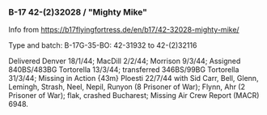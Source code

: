 ### B-17 42-(2)32028 / "Mighty Mike"

Info from <https://b17flyingfortress.de/en/b17/42-32028-mighty-mike/>

Type and batch: B-17G-35-BO: 42-31932 to 42-(2)32116

Delivered Denver 18/1/44; MacDill 2/2/44; Morrison 9/3/44; Assigned 840BS/483BG Tortorella 13/3/44; transferred 346BS/99BG Tortorella 31/3/44; Missing in Action {43m} Ploesti 22/7/44 with Sid Carr, Bell, Glenn, Lemingh, Strash, Neel, Nepil, Runyon (8 Prisoner of War); Flynn, Ahr (2 Prisoner of War); flak, crashed Bucharest; Missing Air Crew Report (MACR) 6948.


